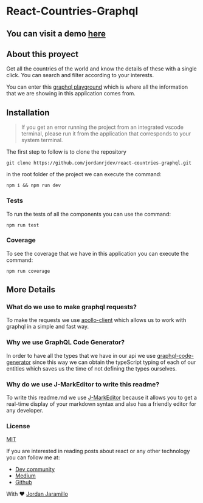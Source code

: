 # React-Countries-Graphql

## You can visit a demo [here](react-countries-graphql.vercel.app)

## About this proyect

Get all the countries of the world and know the details of these with a single click. You can search and filter according to your interests.

You can enter this [graphql playground](https://countries.trevorblades.com/) which is where all the information that we are showing in this application comes from.

## Installation

> If you get an error running the project from an integrated vscode terminal, please run it from the application that corresponds to your system terminal.

The first step to follow is to clone the repository

```
git clone https://github.com/jordanrjdev/react-countries-graphql.git
```

in the root folder of the project we can execute the command:

```
npm i && npm run dev
```

### Tests

To run the tests of all the components you can use the command:

```
npm run test
```

### Coverage

To see the coverage that we have in this application you can execute the command:

```
npm run coverage
```

## More Details

### What do we use to make graphql requests?

To make the requests we use [apollo-client](https://www.apollographql.com/) which allows us to work with graphql in a simple and fast way.

### Why we use GraphQL Code Generator?

In order to have all the types that we have in our api we use [graphql-code-generator](https://www.graphql-code-generator.com) since this way we can obtain the typeScript typing of each of our entities which saves us the time of not defining the types ourselves.

### Why do we use J-MarkEditor to write this readme?

To write this readme.md we use [J-MarkEditor](https://jmarkeditor.jordanjaramillo.co) because it allows you to get a real-time display of your markdown syntax and also has a friendly editor for any developer.

### License

[MIT](https://choosealicense.com/licenses/mit/)

If you are interested in reading posts about react or any other technology you can follow me at:

- [Dev community](https://dev.to/jordandev)
- [Medium](https://medium.com/@jordanrjdev)
- [Github](https://github.com/jordanrjdev)

With ❤️ [Jordan Jaramillo](https://jordanjaramillo.co)
